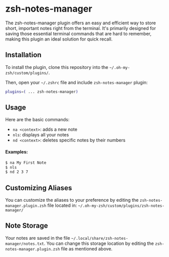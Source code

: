 # zsh-notes-manager

The zsh-notes-manager plugin offers an easy and efficient way to store short, important notes right from the terminal. It's primarily designed for saving those essential terminal commands that are hard to remember, making this plugin an ideal solution for quick recall.

## Installation

To install the plugin, clone this repository into the `~/.oh-my-zsh/custom/plugins/`.

Then, open your `~/.zshrc` file and include `zsh-notes-manager` plugin:

```zsh
plugins=( ... zsh-notes-manager)
```

## Usage

Here are the basic commands:
- `na <context>`: adds a new note
- `nls`: displays all your notes
- `nd <context>`: deletes specific notes by their numbers

#### Examples:

```zsh
$ na My First Note
$ nls
$ nd 2 3 7
```

## Customizing Aliases

You can customize the aliases to your preference by editing the `zsh-notes-manager.plugin.zsh` file located in: `~/.oh-my-zsh/custom/plugins/zsh-notes-manager/`

## Note Storage

Your notes are saved in the file `~/.local/share/zsh-notes-manager/notes.txt`. You can change this storage location by editing the `zsh-notes-manager.plugin.zsh` file as mentioned above.
